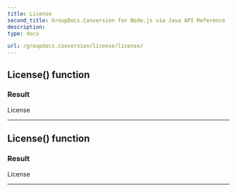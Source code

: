 ```yaml
---
title: License
second_title: GroupDocs.Conversion for Node.js via Java API Reference
description: 
type: docs

url: /groupdocs.conversion/license/license/
---
```


## License() function


### Result
License


---


## License() function


### Result
License


---


